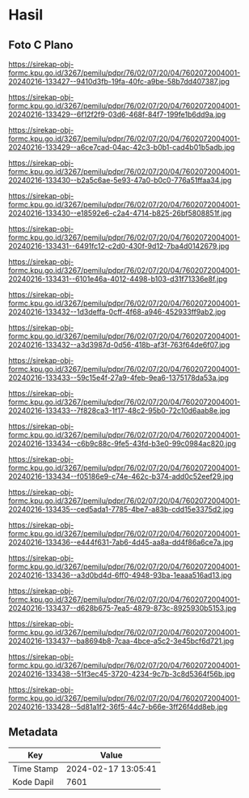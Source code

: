 # Hasil

## Foto C Plano

https://sirekap-obj-formc.kpu.go.id/3267/pemilu/pdpr/76/02/07/20/04/7602072004001-20240216-133427--9410d3fb-19fa-40fc-a9be-58b7dd407387.jpg

https://sirekap-obj-formc.kpu.go.id/3267/pemilu/pdpr/76/02/07/20/04/7602072004001-20240216-133429--6f12f2f9-03d6-468f-84f7-199fe1b6dd9a.jpg

https://sirekap-obj-formc.kpu.go.id/3267/pemilu/pdpr/76/02/07/20/04/7602072004001-20240216-133429--a6ce7cad-04ac-42c3-b0b1-cad4b01b5adb.jpg

https://sirekap-obj-formc.kpu.go.id/3267/pemilu/pdpr/76/02/07/20/04/7602072004001-20240216-133430--b2a5c6ae-5e93-47a0-b0c0-776a51ffaa34.jpg

https://sirekap-obj-formc.kpu.go.id/3267/pemilu/pdpr/76/02/07/20/04/7602072004001-20240216-133430--e18592e6-c2a4-4714-b825-26bf5808851f.jpg

https://sirekap-obj-formc.kpu.go.id/3267/pemilu/pdpr/76/02/07/20/04/7602072004001-20240216-133431--6491fc12-c2d0-430f-9d12-7ba4d0142679.jpg

https://sirekap-obj-formc.kpu.go.id/3267/pemilu/pdpr/76/02/07/20/04/7602072004001-20240216-133431--6101e46a-4012-4498-b103-d31f71336e8f.jpg

https://sirekap-obj-formc.kpu.go.id/3267/pemilu/pdpr/76/02/07/20/04/7602072004001-20240216-133432--1d3deffa-0cff-4f68-a946-452933ff9ab2.jpg

https://sirekap-obj-formc.kpu.go.id/3267/pemilu/pdpr/76/02/07/20/04/7602072004001-20240216-133432--a3d3987d-0d56-418b-af3f-763f64de6f07.jpg

https://sirekap-obj-formc.kpu.go.id/3267/pemilu/pdpr/76/02/07/20/04/7602072004001-20240216-133433--59c15e4f-27a9-4feb-9ea6-1375178da53a.jpg

https://sirekap-obj-formc.kpu.go.id/3267/pemilu/pdpr/76/02/07/20/04/7602072004001-20240216-133433--7f828ca3-1f17-48c2-95b0-72c10d6aab8e.jpg

https://sirekap-obj-formc.kpu.go.id/3267/pemilu/pdpr/76/02/07/20/04/7602072004001-20240216-133434--c6b9c88c-9fe5-43fd-b3e0-99c0984ac820.jpg

https://sirekap-obj-formc.kpu.go.id/3267/pemilu/pdpr/76/02/07/20/04/7602072004001-20240216-133434--f05186e9-c74e-462c-b374-add0c52eef29.jpg

https://sirekap-obj-formc.kpu.go.id/3267/pemilu/pdpr/76/02/07/20/04/7602072004001-20240216-133435--ced5ada1-7785-4be7-a83b-cdd15e3375d2.jpg

https://sirekap-obj-formc.kpu.go.id/3267/pemilu/pdpr/76/02/07/20/04/7602072004001-20240216-133436--e444f631-7ab6-4d45-aa8a-dd4f86a6ce7a.jpg

https://sirekap-obj-formc.kpu.go.id/3267/pemilu/pdpr/76/02/07/20/04/7602072004001-20240216-133436--a3d0bd4d-6ff0-4948-93ba-1eaaa516ad13.jpg

https://sirekap-obj-formc.kpu.go.id/3267/pemilu/pdpr/76/02/07/20/04/7602072004001-20240216-133437--d628b675-7ea5-4879-873c-8925930b5153.jpg

https://sirekap-obj-formc.kpu.go.id/3267/pemilu/pdpr/76/02/07/20/04/7602072004001-20240216-133437--ba8694b8-7caa-4bce-a5c2-3e45bcf6d721.jpg

https://sirekap-obj-formc.kpu.go.id/3267/pemilu/pdpr/76/02/07/20/04/7602072004001-20240216-133438--51f3ec45-3720-4234-9c7b-3c8d5364f56b.jpg

https://sirekap-obj-formc.kpu.go.id/3267/pemilu/pdpr/76/02/07/20/04/7602072004001-20240216-133428--5d81a1f2-36f5-44c7-b66e-3ff26f4dd8eb.jpg


## Metadata

| Key        | Value               |
| ---------- | ------------------- |
| Time Stamp | 2024-02-17 13:05:41 |
| Kode Dapil | 7601                |



